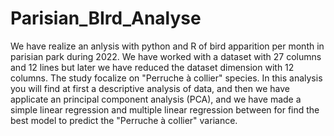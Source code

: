 # Parisian_BIrd_Analyse
We have realize an anlysis with python and R of bird apparition per month in parisian park during 2022. We have worked with a dataset with 27 columns and 12 lines but later we have reduced the dataset dimension with 12 columns. The study focalize on "Perruche à collier" species.
In this analysis you will find at first a descriptive analysis of data, and then we have applicate an principal component analysis (PCA), and we have made a simple linear regression and multiple linear regression between for find the best model to predict the "Perruche à collier" variance.
